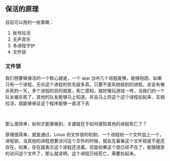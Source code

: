 ## 保活的原理

目前可以用的一些策略：

1. 账号拉活
2. 无声音乐
3. 多进程守护
4. 文件锁



### 文件锁

我们想要做保活的一个核心就是，一个 app 当中几个进程能够，能够抱团，如果只有一个进程，无论这个进程的优先级多高，只要不是系统级别的进程，总会有被杀死的一天，多个进程的目的就是，死亡感知，就好像玩游戏一样，当我们的一个队友被杀死了，其他的队友能够马上知道，并且马上将这个这个进程拉起来，互相拉活，就能够保证这个程序能够一直活下去		

​			

那么很简单，如何才能够做到，关键就在于如何感知其他的进程死亡了？

原理很简单，就是通过，Linux 的文件锁的机制，一个进程给一个文件加上一个，进程锁，当其他的进程想要访问这个文件的时候，就会先看看这个文件锁是不是还存在，如果，存在就表示这个进程还活着。但是如果这个锁已经不在了，能够随意的访问这个文件了，那么就说明，这个进程已经死亡，需要拉起来。

​				





























